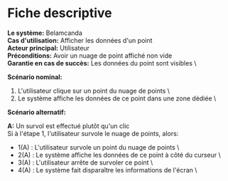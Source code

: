# Fiche descriptive

**Le système:** Belamcanda \
**Cas d'utilisation:** Afficher les données d'un point \
**Acteur principal:** Utilisateur \
**Préconditions:** Avoir un nuage de point affiché non vide \
**Garantie en cas de succès:** Les données du point sont visibles \

**Scénario nominal:**

1. L'utilisateur clique sur un point du nuage de points \
2. Le système affiche les données de ce point dans une zone dédiée \

**Scénario alternatif:**

**A:** Un survol est effectué plutôt qu'un clic \
Si à l'étape 1, l'utilisateur survole le nuage de points, alors:
* 1(A) : L'utilisateur survole un point du nuage de points \
* 2(A) : Le système  affiche les données de ce point à côté du curseur \
* 3(A) : L'utilisateur arrête de survoler ce point \
* 4(A) : Le système  fait disparaître les informations de l'écran \